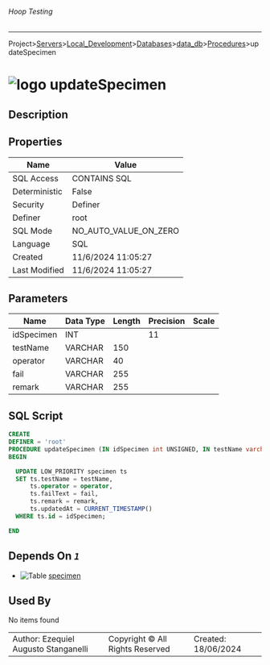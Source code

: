 ###### Hoop Testing
___
Project>[Servers](../../../../Servers.md)>[Local_Development](../../../Local_Development.md)>[Databases](../../Databases.md)>[data_db](../data_db.md)>[Procedures](Procedures.md)>updateSpecimen


# ![logo](../../../../../Images/procedure64.svg) updateSpecimen

## <a name="#Description"></a>Description
> 
## <a name="#Properties"></a>Properties
|Name|Value|
|---|---|
|SQL Access|CONTAINS SQL|
|Deterministic|False|
|Security|Definer|
|Definer|root|
|SQL Mode|NO_AUTO_VALUE_ON_ZERO|
|Language|SQL|
|Created|11/6/2024 11:05:27|
|Last Modified|11/6/2024 11:05:27|


## <a name="#Parameters"></a>Parameters
|Name|Data Type|Length|Precision|Scale|
|---|---|---|---|---|
|idSpecimen|INT||11||
|testName|VARCHAR|150|||
|operator|VARCHAR|40|||
|fail|VARCHAR|255|||
|remark|VARCHAR|255|||

## <a name="#SqlScript"></a>SQL Script
```SQL
CREATE
DEFINER = 'root'
PROCEDURE updateSpecimen (IN idSpecimen int UNSIGNED, IN testName varchar(150), IN operator varchar(40), IN fail varchar(255), IN remark varchar(255))
BEGIN

  UPDATE LOW_PRIORITY specimen ts
  SET ts.testName = testName,
      ts.operator = operator,
      ts.failText = fail,
      ts.remark = remark,
      ts.updatedAt = CURRENT_TIMESTAMP()
  WHERE ts.id = idSpecimen;

END
```

## <a name="#DependsOn"></a>Depends On _`1`_
- ![Table](../../../../../Images/table.svg) [specimen](../Tables/specimen.md)


## <a name="#UsedBy"></a>Used By
No items found

||||
|---|---|---|
|Author: Ezequiel Augusto Stanganelli|Copyright © All Rights Reserved|Created: 18/06/2024|